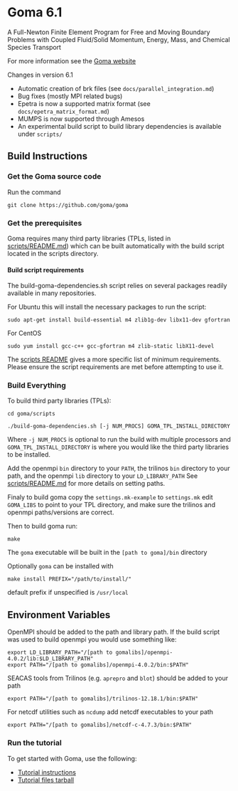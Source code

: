 # Goma 6.1
A Full-Newton Finite Element Program for Free and Moving Boundary Problems with Coupled Fluid/Solid Momentum, Energy, Mass, and Chemical Species Transport

For more information see the [Goma website](http://goma.github.io)

Changes in version 6.1

* Automatic creation of brk files (see `docs/parallel_integration.md`)
* Bug fixes (mostly MPI related bugs)
* Epetra is now a supported matrix format (see `docs/epetra_matrix_format.md`)
* MUMPS is now supported through Amesos
* An experimental build script to build library dependencies is available under `scripts/`

## Build Instructions

### Get the Goma source code

Run the command

`git clone https://github.com/goma/goma`

### Get the prerequisites

Goma requires many third party libraries (TPLs, listed in [scripts/README.md](scripts/README.md)) which can be built automatically with the build script located in the scripts directory.

#### Build script requirements

The build-goma-dependencies.sh script relies on several packages readily available in many repositories.

For Ubuntu this will install the necessary packages to run the script:

`sudo apt-get install build-essential m4 zlib1g-dev libx11-dev gfortran`

For CentOS

`sudo yum install gcc-c++ gcc-gfortran m4 zlib-static libX11-devel`

The [scripts README](scripts/README.md) gives a more specific list of minimum requirements. Please ensure the script requirements are met before attempting to use it.

### Build Everything

To build third party libraries (TPLs):

`cd goma/scripts`

`./build-goma-dependencies.sh [-j NUM_PROCS] GOMA_TPL_INSTALL_DIRECTORY`

Where `-j NUM_PROCS` is optional to run the build with multiple processors and
`GOMA_TPL_INSTALL_DIRECTORY` is where you would like the third party libraries
to be installed.

Add the openmpi `bin` directory to your `PATH`, the trilinos `bin` directory to
your path, and the openmpi `lib` directory to your `LD_LIBRARY_PATH`
See [scripts/README.md](scripts/README.md) for more details on setting paths.

Finaly to build goma copy the `settings.mk-example` to `settings.mk` edit
`GOMA_LIBS` to point to your TPL directory, and make sure the trilinos and
openmpi paths/versions are correct.

Then to build goma run:

    make

The `goma` executable will be built in the `[path to goma]/bin` directory

Optionally `goma` can be installed with

    make install PREFIX="/path/to/install/"

default prefix if unspecified is `/usr/local`

## Environment Variables
OpenMPI should be added to the path and library path.
If the build script was used to build openmpi you would use something like:

    export LD_LIBRARY_PATH="/[path to gomalibs]/openmpi-4.0.2/lib:$LD_LIBRARY_PATH"
    export PATH="/[path to gomalibs]/openmpi-4.0.2/bin:$PATH"

SEACAS tools from Trilinos (e.g. `aprepro` and `blot`) should be added to
your path

    export PATH="/[path to gomalibs]/trilinos-12.18.1/bin:$PATH"  

For netcdf utilities such as `ncdump` add netcdf executables to your path

    export PATH="/[path to gomalibs]/netcdf-c-4.7.3/bin:$PATH"  

### Run the tutorial

To get started with Goma, use the following:

* [Tutorial instructions](http://goma.github.io/files/goma-beginners-tutorial.pdf)
* [Tutorial files tarball](http://goma.github.io/files/goma_beginners_tutorial.tar.gz)
